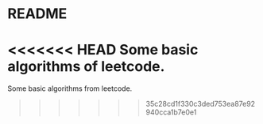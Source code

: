 # README
<<<<<<< HEAD
Some basic algorithms of leetcode.
=======
Some basic algorithms from leetcode.
>>>>>>> 35c28cd1f330c3ded753ea87e92940cca1b7e0e1

